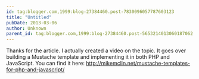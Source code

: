 ```yaml
---
id: tag:blogger.com,1999:blog-27384460.post-7830096057787603123
title: "Untitled"
pubDate: 2013-03-06
author: Unknown
parent_id: tag:blogger.com,1999:blog-27384460.post-5653214013060187062
---
```


Thanks for the article. I actually created a video on the topic. It goes over building a Mustache template and implementing it in both PHP and JavaScript. You can find it here: http://mikemclin.net/mustache-templates-for-php-and-javascript/